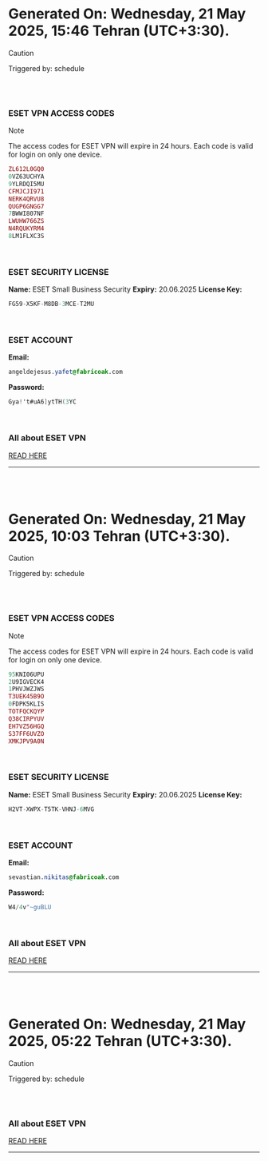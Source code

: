 # Generated On: Wednesday, 21 May 2025, 15:46 Tehran (UTC+3:30).

> [!CAUTION]
> Triggered by: schedule

<br><br>

### ESET VPN ACCESS CODES

> [!NOTE]
> The access codes for ESET VPN will expire in 24 hours.
> Each code is valid for login on only one device.

```ruby
ZL612L0GQ0
0VZ63UCHYA
9YLRDQI5MU
CFMJCJI971
NERK4QRVU8
QUGP6GNGG7
7BWWI807NF
LWUHW766ZS
N4RQUKYRM4
8LM1FLXC3S
```

<br>

### ESET SECURITY LICENSE

**Name:** ESET Small Business Security
**Expiry:** 20.06.2025
**License Key:**

```POV-Ray SDL
FG59-X5KF-M8DB-3MCE-T2MU
```

<br>

### ESET ACCOUNT

**Email:**

```CSS
angeldejesus.yafet@fabricoak.com
```

**Password:**

```POV-Ray SDL
Gya!'t#uA6]ytTH(3YC
```

<br>

### All about ESET VPN

[READ HERE](https://t.me/F_NiREvil/2113)

---

<br><br>

# Generated On: Wednesday, 21 May 2025, 10:03 Tehran (UTC+3:30).

> [!CAUTION]
> Triggered by: schedule

<br><br>

### ESET VPN ACCESS CODES

> [!NOTE]
> The access codes for ESET VPN will expire in 24 hours.
> Each code is valid for login on only one device.

```ruby
95KNI06UPU
2U9IGVECK4
1PHVJWZJWS
T3UEK45B9O
0FDPK5KLIS
TOTFQCKQYP
Q38CIRPYUV
EH7VZ56HGQ
S37FF6UVZO
XMKJPV9A0N
```

<br>

### ESET SECURITY LICENSE

**Name:** ESET Small Business Security
**Expiry:** 20.06.2025
**License Key:**

```POV-Ray SDL
H2VT-XWPX-T5TK-VHNJ-6MVG
```

<br>

### ESET ACCOUNT

**Email:**

```CSS
sevastian.nikitas@fabricoak.com
```

**Password:**

```POV-Ray SDL
W4/4v"~guBLU
```

<br>

### All about ESET VPN

[READ HERE](https://t.me/F_NiREvil/2113)

---

<br><br>

# Generated On: Wednesday, 21 May 2025, 05:22 Tehran (UTC+3:30).

> [!CAUTION]
> Triggered by: schedule

<br><br>

### All about ESET VPN

[READ HERE](https://t.me/F_NiREvil/2113)

---

<br><br>

